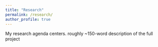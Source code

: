 ```yaml
---
title: "Research"
permalink: /research/
author_profile: true
---
```


My research agenda centers. 
roughly ~150-word description of the full project

